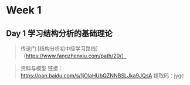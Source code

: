 # Week 1

## Day 1 学习结构分析的基础理论

> 传送门 [结构分析初中级学习路线]（https://www.fangzhenxiu.com/path/20/）

> 资料与模型 链接：https://pan.baidu.com/s/1jOlaHUbQZNNBSLJka9JQsA 提取码：jygc 

